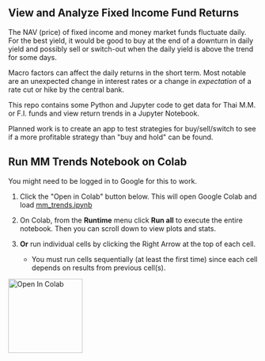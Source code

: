 ## View and Analyze Fixed Income Fund Returns

The NAV (price) of fixed income and money market funds fluctuate daily.
For the best yield, it would be good to buy at the end of a downturn in daily yield
and possibly sell or switch-out when the daily yield is above the trend for some days.

Macro factors can affect the daily returns in the short term. Most notable are an
unexpected change in interest rates or a change in *expectation* of a rate cut or hike
by the central bank.

This repo contains some Python and Jupyter code to get data for Thai M.M. or F.I. funds
and view return trends in a Jupyter Notebook.

Planned work is to create an app to test strategies for buy/sell/switch to see if
a more profitable strategy than "buy and hold" can be found.

## Run MM Trends Notebook on Colab

You might need to be logged in to Google for this to work.

1. Click the "Open in Colab" button below. This will open Google Colab and load [mm_trends.ipynb](./mm_trends.ipynb)

2. On Colab, from the **Runtime** menu click **Run all** to execute the entire notebook.  Then you can scroll down to view plots and stats.

3. **Or** run individual cells by clicking the Right Arrow at the top of each cell.
   - You must run cells sequentially (at least the first time) since each cell depends on results from previous cell(s).

<!-- [![Open In Colab](https://colab.research.google.com/assets/colab-badge.svg)](https://colab.research.google.com/github/jbrucker/mm-analyzer/blob/master/mm_trends.ipynb)
-->
[<img src="https://colab.research.google.com/assets/colab-badge.svg" alt="Open In Colab" width="150"/>](https://colab.research.google.com/github/jbrucker/mm-analyzer/blob/master/mm_trends.ipynb)